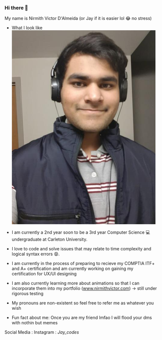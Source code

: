 ### Hi there 👋
My name is Nirmith Victor D'Almeida (or Jay if it is easier lol :joy: no stress)

- What I look like
  ![Image of ME](https://github.com/NirmithVictor/nirmithvictor.github.io/blob/main/Project%20Images/Nirmith_pic.png)

- I am currently a 2nd year soon to be a 3rd year Computer Science 💻 undergraduate at Carleton University.
- I love to code and solve issues that may relate to time complexity and logical syntax errors 😧.
- I am currently in the process of preparing to recieve my COMPTIA ITF+ and A+ certification and am currently working on gaining my certification for UX/UI designing
- I am also currently learning more about animations so that I can incorporate them into my portfolio (www.nirmithvictor.com) -> still under rigorous testing
- My pronouns are non-existent so feel free to refer me as whatever you wish
- Fun fact about me: Once you are my friend lmfao I will flood your dms with nothin but memes

Social Media : Instagram : _Jay_codes_


